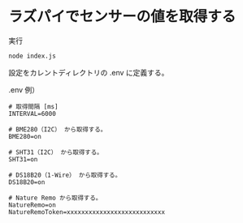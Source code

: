 # ラズパイでセンサーの値を取得する

実行

```bash
node index.js
```

設定をカレントディレクトリの .env に定義する。

.env 例）

```text
# 取得間隔 [ms]
INTERVAL=6000

# BME280（I2C） から取得する。
BME280=on

# SHT31（I2C） から取得する。
SHT31=on

# DS18B20（1-Wire） から取得する。
DS18B20=on

# Nature Remo から取得する。
NatureRemo=on
NatureRemoToken=xxxxxxxxxxxxxxxxxxxxxxxxxxx
```
